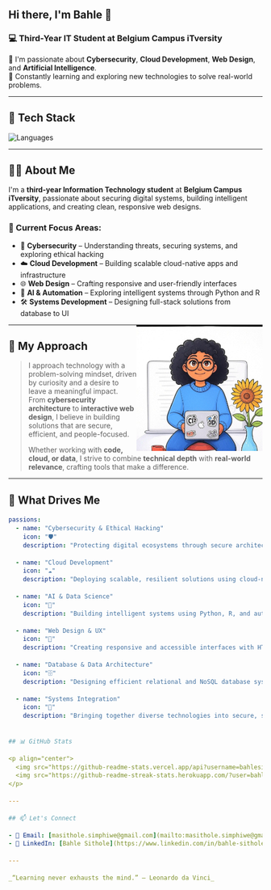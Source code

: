 ## Hi there, I'm Bahle 👋

### 💻 Third-Year IT Student at Belgium Campus iTversity

🔐 I'm passionate about **Cybersecurity**, **Cloud Development**, **Web Design**, and **Artificial Intelligence**.  
🧠 Constantly learning and exploring new technologies to solve real-world problems.

---

## 🚀 Tech Stack

![Languages](https://skillicons.dev/icons?i=python,cs,nodejs,cpp,java,r,docker,html,css,js,mongodb,sql,git,github,vscode)

---

## 👨‍💻 About Me

I'm a **third-year Information Technology student** at **Belgium Campus iTversity**, passionate about securing digital systems, building intelligent applications, and creating clean, responsive web designs.

### 🎯 Current Focus Areas:

- 🔐 **Cybersecurity** – Understanding threats, securing systems, and exploring ethical hacking  
- ☁️ **Cloud Development** – Building scalable cloud-native apps and infrastructure  
- 🌐 **Web Design** – Crafting responsive and user-friendly interfaces  
- 🤖 **AI & Automation** – Exploring intelligent systems through Python and R  
- 🛠 **Systems Development** – Designing full-stack solutions from database to UI  

<img align="right" src="b131434a-4895-4c01-a628-af2fb13d7442.jpg" alt="Bahle Profile Image" width="250"/>

---

## 💭 My Approach

> I approach technology with a problem-solving mindset, driven by curiosity and a desire to leave a meaningful impact.  
> From **cybersecurity architecture** to **interactive web design**, I believe in building solutions that are secure, efficient, and people-focused.  
>  
> Whether working with **code, cloud, or data**, I strive to combine **technical depth** with **real-world relevance**, crafting tools that make a difference.

---

## 🚀 What Drives Me

```yaml
passions:
  - name: "Cybersecurity & Ethical Hacking"
    icon: "🛡️"
    description: "Protecting digital ecosystems through secure architecture and ethical practices"

  - name: "Cloud Development"
    icon: "☁️"
    description: "Deploying scalable, resilient solutions using cloud-native tools"

  - name: "AI & Data Science"
    icon: "🧠"
    description: "Building intelligent systems using Python, R, and automation tools"

  - name: "Web Design & UX"
    icon: "🎨"
    description: "Creating responsive and accessible interfaces with HTML, CSS, and JavaScript"

  - name: "Database & Data Architecture"
    icon: "🗄️"
    description: "Designing efficient relational and NoSQL database systems"

  - name: "Systems Integration"
    icon: "🧩"
    description: "Bringing together diverse technologies into secure, scalable systems"


## 📊 GitHub Stats

<p align="center">
  <img src="https://github-readme-stats.vercel.app/api?username=bahlesithole&show_icons=true&theme=tokyonight" />
  <img src="https://github-readme-streak-stats.herokuapp.com/?user=bahlesithole&theme=tokyonight" />
</p>

---

## 📫 Let's Connect

- 📧 Email: [masithole.simphiwe@gmail.com](mailto:masithole.simphiwe@gmail.com)  
- 🔗 LinkedIn: [Bahle Sithole](https://www.linkedin.com/in/bahle-sithole-5ab679310)

---

_“Learning never exhausts the mind.” – Leonardo da Vinci_


